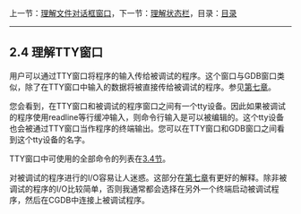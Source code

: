 上一节：[理解文件对话框窗口](2.3.md)，下一节：[理解状态栏](2.5.md)，目录：[目录](SUMMARY.md)

----------

2.4 理解TTY窗口
---------------

用户可以通过TTY窗口将程序的输入传给被调试的程序。这个窗口与GDB窗口类似，除了在TTY窗口中输入的数据将被直接传给被调试的程序。参见[第七章](7.0.md)。

您会看到，在TTY窗口和被调试的程序窗口之间有一个tty设备。因此如果被调试的程序使用readline等行缓冲输入，则命令行输入是可以被编辑的。这个tty设备也会被通过TTY窗口当作程序的终端输出。您可以在TTY窗口和GDB窗口之间看到这个tty设备的名字。

TTY窗口中可使用的全部命令的列表在[3.4节](3.4.md)。

对被调试的程序进行的I/O容易让人迷惑。这部分在[第七章](7.0.md)有更好的解释。除非被调试的程序的I/O比较简单，否则我通常都会选择在另外一个终端启动被调试程序，然后在CGDB中连接上被调试程序。
